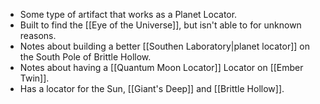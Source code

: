 - Some type of artifact that works as a Planet Locator.
- Built to find the [[Eye of the Universe]], but isn't able to for unknown reasons.
- Notes about building a better [[Southen Laboratory|planet locator]] on the South Pole of Brittle Hollow.
- Notes about having a [[Quantum Moon Locator]] Locator on [[Ember Twin]].
- Has a locator for the Sun, [[Giant's Deep]] and [[Brittle Hollow]].